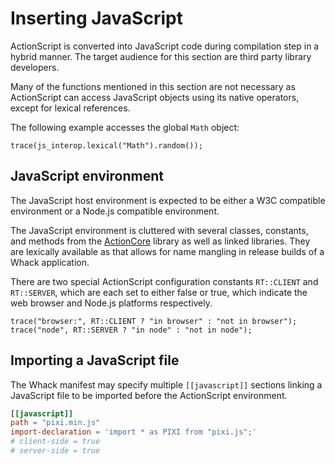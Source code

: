 # Inserting JavaScript

ActionScript is converted into JavaScript code during compilation step in a hybrid manner. The target audience for this section are third party library developers.

Many of the functions mentioned in this section are not necessary as ActionScript can access JavaScript objects using its native operators, except for lexical references.

The following example accesses the global `Math` object:

```
trace(js_interop.lexical("Math").random());
```

## JavaScript environment

The JavaScript host environment is expected to be either a W3C compatible environment or a Node.js compatible environment.

The JavaScript environment is cluttered with several classes, constants, and methods from the [ActionCore](https://github.com/whackengine/actioncore) library as well as linked libraries. They are lexically available as that allows for name mangling in release builds of a Whack application.

There are two special ActionScript configuration constants `RT::CLIENT` and `RT::SERVER`, which are each set to either false or true, which indicate the web browser and Node.js platforms respectively.

```
trace("browser:", RT::CLIENT ? "in browser" : "not in browser");
trace("node", RT::SERVER ? "in node" : "not in node");
```

## Importing a JavaScript file

The Whack manifest may specify multiple `[[javascript]]` sections linking a JavaScript file to be imported before the ActionScript environment.

```toml
[[javascript]]
path = "pixi.min.js"
import-declaration = 'import * as PIXI from "pixi.js";'
# client-side = true
# server-side = true
```